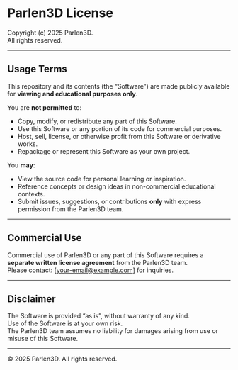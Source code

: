 # Parlen3D License

Copyright (c) 2025 Parlen3D.  
All rights reserved.

---

## Usage Terms

This repository and its contents (the “Software”) are made publicly available for **viewing and educational purposes only**.

You are **not permitted** to:

- Copy, modify, or redistribute any part of this Software.  
- Use this Software or any portion of its code for commercial purposes.  
- Host, sell, license, or otherwise profit from this Software or derivative works.  
- Repackage or represent this Software as your own project.

You **may**:

- View the source code for personal learning or inspiration.  
- Reference concepts or design ideas in non-commercial educational contexts.  
- Submit issues, suggestions, or contributions **only** with express permission from the Parlen3D team.

---

## Commercial Use

Commercial use of Parlen3D or any part of this Software requires a **separate written license agreement** from the Parlen3D team.  
Please contact: [your-email@example.com] for inquiries.

---

## Disclaimer

The Software is provided “as is”, without warranty of any kind.  
Use of the Software is at your own risk.  
The Parlen3D team assumes no liability for damages arising from use or misuse of this Software.

---

© 2025 Parlen3D. All rights reserved.
